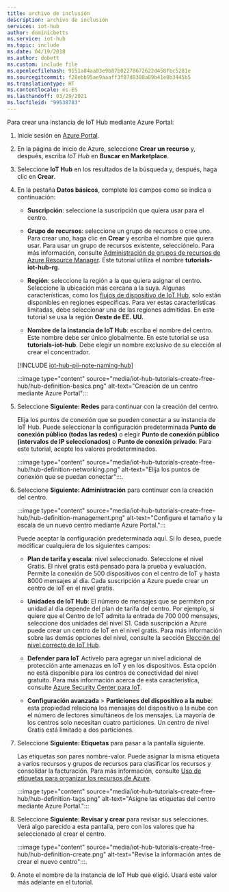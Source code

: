 ```yaml
---
title: archivo de inclusión
description: archivo de inclusión
services: iot-hub
author: dominicbetts
ms.service: iot-hub
ms.topic: include
ms.date: 04/19/2018
ms.author: dobett
ms.custom: include file
ms.openlocfilehash: 9151a84aa03e9b87b02278672622d458fbc5281e
ms.sourcegitcommit: f28ebb95ae9aaaff3f87d8388a09b41e0b3445b5
ms.translationtype: HT
ms.contentlocale: es-ES
ms.lasthandoff: 03/29/2021
ms.locfileid: "99538783"
---
```

Para crear una instancia de IoT Hub mediante Azure Portal:

1. Inicie sesión en [Azure Portal](https://portal.azure.com).

1. En la página de inicio de Azure, seleccione **Crear un recurso** y, después, escriba *IoT Hub* en **Buscar en Marketplace**.

1. Seleccione **IoT Hub** en los resultados de la búsqueda y, después, haga clic en **Crear**.

1. En la pestaña **Datos básicos**, complete los campos como se indica a continuación:

   - **Suscripción**: seleccione la suscripción que quiera usar para el centro.

   - **Grupo de recursos**: seleccione un grupo de recursos o cree uno. Para crear uno, haga clic en **Crear** y escriba el nombre que quiera usar. Para usar un grupo de recursos existente, selecciónelo. Para más información, consulte [Administración de grupos de recursos de Azure Resource Manager](../articles/azure-resource-manager/management/manage-resource-groups-portal.md). Este tutorial utiliza el nombre **tutorials-iot-hub-rg**.

   - **Región**: seleccione la región a la que quiera asignar el centro. Seleccione la ubicación más cercana a la suya. Algunas características, como los [flujos de dispositivo de IoT Hub](../articles/iot-hub/iot-hub-device-streams-overview.md), solo están disponibles en regiones específicas. Para ver estas características limitadas, debe seleccionar una de las regiones admitidas. En este tutorial se usa la región **Oeste de EE. UU.**

   - **Nombre de la instancia de IoT Hub**: escriba el nombre del centro. Este nombre debe ser único globalmente. En este tutorial se usa **tutorials-iot-hub**. Debe elegir un nombre exclusivo de su elección al crear el concentrador.

   [!INCLUDE [iot-hub-pii-note-naming-hub](iot-hub-pii-note-naming-hub.md)]

   :::image type="content" source="media/iot-hub-tutorials-create-free-hub/hub-definition-basics.png" alt-text="Creación de un centro mediante Azure Portal":::

1. Seleccione **Siguiente: Redes** para continuar con la creación del centro.

   Elija los puntos de conexión que se pueden conectar a su instancia de IoT Hub. Puede seleccionar la configuración predeterminada **Punto de conexión público (todas las redes)** o elegir **Punto de conexión público (intervalos de IP seleccionados)** o **Punto de conexión privado**. Para este tutorial, acepte los valores predeterminados.

   :::image type="content" source="media/iot-hub-tutorials-create-free-hub/hub-definition-networking.png" alt-text="Elija los puntos de conexión que se puedan conectar":::.

1. Seleccione **Siguiente: Administración** para continuar con la creación del centro.

   :::image type="content" source="media/iot-hub-tutorials-create-free-hub/hub-definition-management.png" alt-text="Configure el tamaño y la escala de un nuevo centro mediante Azure Portal.":::

   Puede aceptar la configuración predeterminada aquí. Si lo desea, puede modificar cualquiera de los siguientes campos:

   - **Plan de tarifa y escala**: nivel seleccionado. Seleccione el nivel Gratis. El nivel gratis está pensado para la prueba y evaluación. Permite la conexión de 500 dispositivos con el centro de IoT y hasta 8000 mensajes al día. Cada suscripción a Azure puede crear un centro de IoT en el nivel gratis.

   - **Unidades de IoT Hub**: El número de mensajes que se permiten por unidad al día depende del plan de tarifa del centro. Por ejemplo, si quiere que el Centro de IoT admita la entrada de 700 000 mensajes, seleccione dos unidades del nivel S1.
   Cada suscripción a Azure puede crear un centro de IoT en el nivel gratis. Para más información sobre las demás opciones del nivel, consulte la sección [Elección del nivel correcto de IoT Hub](../articles/iot-hub/iot-hub-scaling.md).

   - **Defender para IoT** Actívelo para agregar un nivel adicional de protección ante amenazas en IoT y en los dispositivos. Esta opción no está disponible para los centros de conectividad del nivel gratuito. Para más información acerca de esta característica, consulte [Azure Security Center para IoT](/azure/asc-for-iot/).

   - **Configuración avanzada** > **Particiones del dispositivo a la nube**: esta propiedad relaciona los mensajes del dispositivo a la nube con el número de lectores simultáneos de los mensajes. La mayoría de los centros solo necesitan cuatro particiones. Un centro de nivel Gratis está limitado a dos particiones.

1. Seleccione **Siguiente: Etiquetas** para pasar a la pantalla siguiente.

   Las etiquetas son pares nombre-valor. Puede asignar la misma etiqueta a varios recursos y grupos de recursos para clasificar los recursos y consolidar la facturación. Para más información, consulte [Uso de etiquetas para organizar los recursos de Azure](../articles/azure-resource-manager/management/tag-resources.md).

   :::image type="content" source="media/iot-hub-tutorials-create-free-hub/hub-definition-tags.png" alt-text="Asigne las etiquetas del centro mediante Azure Portal.":::

1. Seleccione **Siguiente: Revisar y crear** para revisar sus selecciones. Verá algo parecido a esta pantalla, pero con los valores que ha seleccionado al crear el centro.

   :::image type="content" source="media/iot-hub-tutorials-create-free-hub/hub-definition-create.png" alt-text="Revise la información antes de crear el nuevo centro":::.

1. Anote el nombre de la instancia de IoT Hub que eligió. Usará este valor más adelante en el tutorial.
